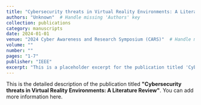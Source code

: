 ```yaml
---
title: "Cybersecurity threats in Virtual Reality Environments: A Literature Review"
authors: "Unknown"  # Handle missing 'Authors' key
collection: publications
category: manuscripts
date: 2024-01-01
venue: "2024 Cyber Awareness and Research Symposium (CARS)"  # Handle missing 'Publication' key
volume: ""
number: ""
pages: "1-7"
publisher: "IEEE"
excerpt: "This is a placeholder excerpt for the publication titled 'Cybersecurity threats in Virtual Reality Environments: A Literature Review'."
---
```


This is the detailed description of the publication titled **"Cybersecurity threats in Virtual Reality Environments: A Literature Review"**. You can add more information here.

